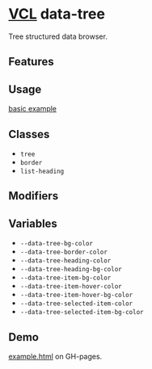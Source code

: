 # [VCL](https://vcl.github.io/) data-tree

Tree structured data browser.

## Features

## Usage

[basic example](/demo/example.html)

## Classes

- `tree`
- `border`
- `list-heading`

## Modifiers

## Variables

- `--data-tree-bg-color`
- `--data-tree-border-color`
- `--data-tree-heading-color`
- `--data-tree-heading-bg-color`
- `--data-tree-item-bg-color`
- `--data-tree-item-hover-color`
- `--data-tree-item-hover-bg-color`
- `--data-tree-selected-item-color`
- `--data-tree-selected-item-bg-color`

## Demo

[example.html](/demo/example.html) on GH-pages.
